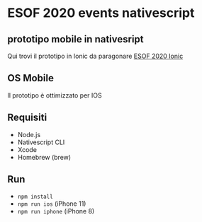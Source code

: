 # ESOF 2020 events nativescript
## prototipo mobile in nativesript
Qui trovi il prototipo in Ionic da paragonare [ESOF 2020 Ionic](https://github.com/Pistoja/esof-events-ionic)

## OS Mobile
Il prototipo è ottimizzato per IOS

## Requisiti
* Node.js
* Nativescript CLI
* Xcode
* Homebrew (brew)

## Run
* `npm install`
* `npm run ios` (iPhone 11)
* `npm run iphone` (iPhone 8)
